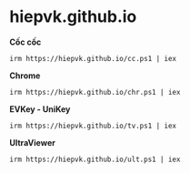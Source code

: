 # hiepvk.github.io
**Cốc cốc**
```
irm https://hiepvk.github.io/cc.ps1 | iex
```
**Chrome**
```
irm https://hiepvk.github.io/chr.ps1 | iex
```
**EVKey - UniKey**
```
irm https://hiepvk.github.io/tv.ps1 | iex
```
**UltraViewer**
```
irm https://hiepvk.github.io/ult.ps1 | iex
```
